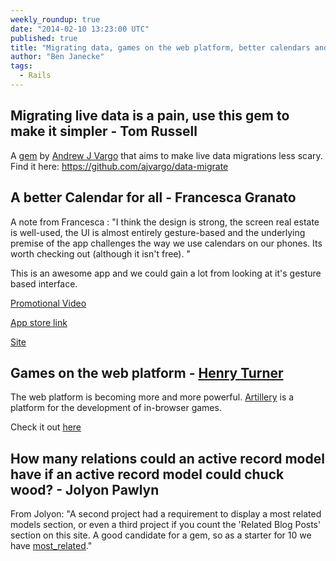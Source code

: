 ```yaml
---
weekly_roundup: true
date: "2014-02-10 13:23:00 UTC"
published: true
title: "Migrating data, games on the web platform, better calendars and active record relation counting."
author: "Ben Janecke"
tags:
  - Rails
---
```


## Migrating live data is a pain, use this gem to make it simpler - Tom Russell
A [gem](https://github.com/ajvargo/data-migrate) by [Andrew J Vargo](https://github.com/ajvargo) that aims to make live data migrations less scary. Find it here: https://github.com/ajvargo/data-migrate

## A better Calendar for all - Francesca Granato

A note from Francesca : "I think the design is strong, the screen real estate is well-used, the UI is almost entirely gesture-based and the underlying premise of the app challenges the way we use calendars on our phones. Its worth checking out (although it isn't free). "

This is an awesome app and we could gain a lot from looking at it's gesture based interface.

[Promotional Video](http://vimeo.com/83492387)

[App store link](https://itunes.apple.com/us/app/peek-calendar/id776314791?ls=1&mt=8)

[Site](http://www.peekcalendar.com/)

## Games on the web platform - [Henry Turner](/people#henry-turner)

The web platform is becoming more and more powerful. [Artillery](http://blog.artillery.com/2013/09/project-atlas-and-the-artillery-platform.html) is a platform for the development of in-browser games.

Check it out [here](http://blog.artillery.com/2013/09/project-atlas-and-the-artillery-platform.html)

## How many relations could an active record model have if an active record model could chuck wood? - Jolyon Pawlyn

From Jolyon: "A second project had a requirement to display a most related models section, or even a third project if you count the 'Related Blog Posts' section on this site. A good candidate for a gem, so as a starter for 10 we have [most_related](https://github.com/jpawlyn/most_related)."
